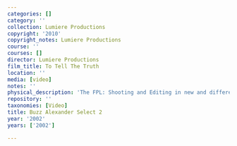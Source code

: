 ```yaml
---
categories: []
category: ''
collection: Lumiere Productions
copyright: '2010'
copyright_notes: Lumiere Productions
course: ''
courses: []
director: Lumiere Productions
film_title: To Tell The Truth
location: ''
media: [video]
notes: ''
physical_description: 'The FPL: Shooting and Editing in new and different ways.'
repository: ''
taxonomies: [Video]
title: Buzz Alexander Select 2
year: '2002'
years: ['2002']

---
```

